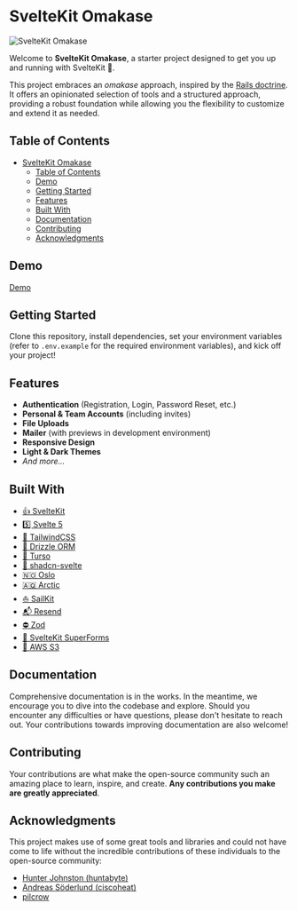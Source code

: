 # SvelteKit Omakase

![SvelteKit Omakase](https://res.cloudinary.com/nshemesh/image/upload/v1717396211/Sveltekit%20Omakase/meta.png)

Welcome to **SvelteKit Omakase**, a starter project designed to get you up and running with SvelteKit 🚀.

This project embraces an _omakase_ approach, inspired by the [Rails doctrine](https://rubyonrails.org/doctrine#omakase).
It offers an opinionated selection of tools and a structured approach, providing a robust foundation while allowing you the flexibility to customize and extend it as needed.

## Table of Contents

- [SvelteKit Omakase](#sveltekit-omakase)
  - [Table of Contents](#table-of-contents)
  - [Demo](#demo)
  - [Getting Started](#getting-started)
  - [Features](#features)
  - [Built With](#built-with)
  - [Documentation](#documentation)
  - [Contributing](#contributing)
  - [Acknowledgments](#acknowledgments)

## Demo

[Demo](https://sko.ns-projects.com)

## Getting Started

Clone this repository, install dependencies, set your environment variables (refer to `.env.example` for the required environment variables), and kick off your project!

## Features

- **Authentication** (Registration, Login, Password Reset, etc.)
- **Personal & Team Accounts** (including invites)
- **File Uploads**
- **Mailer** (with previews in development environment)
- **Responsive Design**
- **Light & Dark Themes**
- _*And more...*_

## Built With

- [👍 SvelteKit](https://kit.svelte.dev/)
- [5️⃣ Svelte 5](https://svelte.dev/)
- [💨 TailwindCSS](https://tailwindcss.com/)
- [💾 Drizzle ORM](https://orm.drizzle.team/)
- [🐂 Turso](https://turso.tech/)
- [🎨 shadcn-svelte](https://www.shadcn-svelte.com/)
- [🇳🇴 Oslo](https://oslojs.dev/)
- [🇦🇶 Arctic](https://arcticjs.dev/)
- [⛵ SailKit](https://sailkit.xyz/)
- [📬 Resend](https://resend.com/home)
- [⛔ Zod](https://zod.dev/)
- [📄 SvelteKit SuperForms](https://superforms.rocks/)
- [📁 AWS S3](https://aws.amazon.com/s3/)

## Documentation

Comprehensive documentation is in the works. In the meantime, we encourage you to dive into the codebase and explore. Should you encounter any difficulties or have questions, please don't hesitate to reach out. Your contributions towards improving documentation are also welcome!

## Contributing

Your contributions are what make the open-source community such an amazing place to learn, inspire, and create. **Any contributions you make are greatly appreciated**.

## Acknowledgments

This project makes use of some great tools and libraries and could not have come to life without the incredible contributions of these individuals to the open-source community:

- [Hunter Johnston (huntabyte)](https://github.com/huntabyte)
- [Andreas Söderlund (ciscoheat)](https://github.com/ciscoheat)
- [pilcrow](https://github.com/pilcrowOnPaper)
